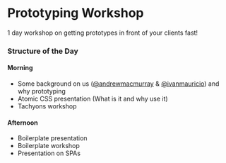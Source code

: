 # Prototyping Workshop

1 day workshop on getting prototypes in front of your clients fast!


### Structure of the Day

#### Morning
+ Some background on us ([@andrewmacmurray](https://github.com/andrewMacmurray) & [@ivanmauricio](https://github.com/ivanmauricio)) and why prototyping
+ Atomic CSS presentation (What is it and why use it)
+ Tachyons workshop

#### Afternoon
+ Boilerplate presentation
+ Boilerplate workshop
+ Presentation on SPAs
